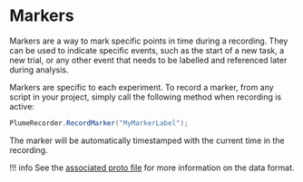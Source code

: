 # Markers

Markers are a way to mark specific points in time during a recording. They can be used to indicate specific events, such as the start of a new task, a new trial, or any other event that needs to be labelled and referenced later during analysis.

Markers are specific to each experiment. To record a marker, from any script in your project, simply call the following method when recording is active:
```csharp
PlumeRecorder.RecordMarker("MyMarkerLabel");
```
The marker will be automatically timestamped with the current time in the recording.

!!! info
    See the [associated proto file](../advanced/format-specifications/common/marker.md) for more information on the data format.